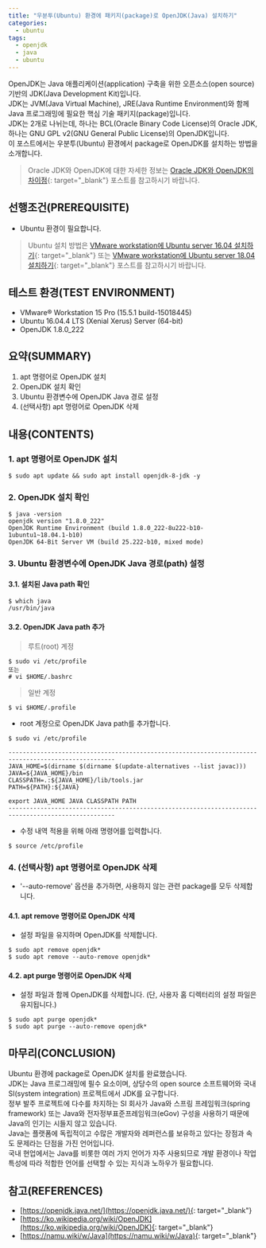 ```yaml
---
title: "우분투(Ubuntu) 환경에 패키지(package)로 OpenJDK(Java) 설치하기"
categories: 
  - ubuntu
tags: 
  - openjdk
  - java
  - ubuntu
---
```



OpenJDK는 Java 애플리케이션(application) 구축을 위한 오픈소스(open source) 기반의 JDK(Java Development Kit)입니다. <br />
JDK는 JVM(Java Virtual Machine), JRE(Java Runtime Environment)와 함께 Java 프로그래밍에 필요한 핵심 기술 패키지(package)입니다. <br />
JDK는 2개로 나뉘는데, 하나는 BCL(Oracle Binary Code License)의 Oracle JDK, 하나는 GNU GPL v2(GNU General Public License)의 OpenJDK입니다. <br />
이 포스트에서는 우분투(Ubuntu) 환경에서 package로 OpenJDK를 설치하는 방법을 소개합니다.


> Oracle JDK와 OpenJDK에 대한 자세한 정보는 [Oracle JDK와 OpenJDK의 차이점](https://lindarex.github.io/concepts/difference-between-oraclejdk-openjdk/){: target="\_blank"} 포스트를 참고하시기 바랍니다.


## 선행조건(PREREQUISITE)
- Ubuntu 환경이 필요합니다.

> Ubuntu 설치 방법은 [VMware workstation에 Ubuntu server 16.04 설치하기](https://lindarex.github.io/ubuntu/ubuntu-1604-installation/){: target="\_blank"} 또는 [VMware workstation에 Ubuntu server 18.04 설치하기](https://lindarex.github.io/ubuntu/ubuntu-1804-installation/){: target="\_blank"} 포스트를 참고하시기 바랍니다.


## 테스트 환경(TEST ENVIRONMENT)
- VMware® Workstation 15 Pro (15.5.1 build-15018445)
- Ubuntu 16.04.4 LTS (Xenial Xerus) Server (64-bit)
- OpenJDK 1.8.0_222


## 요약(SUMMARY)
1. apt 명령어로 OpenJDK 설치
2. OpenJDK 설치 확인
3. Ubuntu 환경변수에 OpenJDK Java 경로 설정
4. (선택사항) apt 명령어로 OpenJDK 삭제


## 내용(CONTENTS)
### 1. apt 명령어로 OpenJDK 설치
```console
$ sudo apt update && sudo apt install openjdk-8-jdk -y
```

### 2. OpenJDK 설치 확인
```console
$ java -version
openjdk version "1.8.0_222"
OpenJDK Runtime Environment (build 1.8.0_222-8u222-b10-1ubuntu1~18.04.1-b10)
OpenJDK 64-Bit Server VM (build 25.222-b10, mixed mode)
```

### 3. Ubuntu 환경변수에 OpenJDK Java 경로(path) 설정
#### 3.1. 설치된 Java path 확인
```console
$ which java
/usr/bin/java
```

#### 3.2. OpenJDK Java path 추가
> 루트(root) 계정

```console
$ sudo vi /etc/profile
또는
# vi $HOME/.bashrc
```

> 일반 계정

```console
$ vi $HOME/.profile
```

- root 계정으로 OpenJDK Java path를 추가합니다.

```console
$ sudo vi /etc/profile
```

```shell
----------------------------------------------------------------------------------------------------
JAVA_HOME=$(dirname $(dirname $(update-alternatives --list javac)))
JAVA=${JAVA_HOME}/bin
CLASSPATH=.:${JAVA_HOME}/lib/tools.jar
PATH=${PATH}:${JAVA}

export JAVA_HOME JAVA CLASSPATH PATH
----------------------------------------------------------------------------------------------------
```

- 수정 내역 적용을 위해 아래 명령어를 입력합니다.

```console
$ source /etc/profile
```

### 4. (선택사항) apt 명령어로 OpenJDK 삭제
- '--auto-remove' 옵션을 추가하면, 사용하지 않는 관련 package를 모두 삭제합니다.

#### 4.1. apt remove 명령어로 OpenJDK 삭제
- 설정 파일을 유지하며 OpenJDK를 삭제합니다.

```console
$ sudo apt remove openjdk*
$ sudo apt remove --auto-remove openjdk*
```

#### 4.2. apt purge 명령어로 OpenJDK 삭제
- 설정 파일과 함께 OpenJDK를 삭제합니다. (단, 사용자 홈 디렉터리의 설정 파일은 유지됩니다.)

```console
$ sudo apt purge openjdk*
$ sudo apt purge --auto-remove openjdk*
```


## 마무리(CONCLUSION)
Ubuntu 환경에 package로 OpenJDK 설치를 완료했습니다. <br />
JDK는 Java 프로그래밍에 필수 요소이며, 상당수의 open source 소프트웨어와 국내 SI(system integration) 프로젝트에서 JDK를 요구합니다. <br />
정부 발주 프로젝트에 다수를 차지하는 SI 회사가 Java와 스프링 프레임워크(spring framework) 또는 Java와 전자정부표준프레임워크(eGov) 구성을 사용하기 때문에 Java의 인기는 시들지 않고 있습니다. <br />
Java는 플랫폼에 독립적이고 수많은 개발자와 레퍼런스를 보유하고 있다는 장점과 속도 문제라는 단점을 가진 언어입니다. <br />
국내 현업에서는 Java를 비롯한 여러 가지 언어가 자주 사용되므로 개발 환경이나 작업 특성에 따라 적합한 언어를 선택할 수 있는 지식과 노하우가 필요합니다.


## 참고(REFERENCES)
- [https://openjdk.java.net/](https://openjdk.java.net/){: target="\_blank"}
- [https://ko.wikipedia.org/wiki/OpenJDK](https://ko.wikipedia.org/wiki/OpenJDK){: target="\_blank"}
- [https://namu.wiki/w/Java](https://namu.wiki/w/Java){: target="\_blank"}
